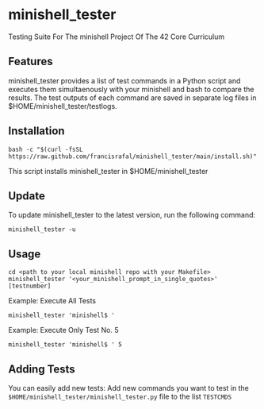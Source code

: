 # minishell_tester
Testing Suite For The minishell Project Of The 42 Core Curriculum

## Features
minishell_tester provides a list of test commands in a Python script and executes them simultaenously with your minishell and bash to compare the results.
The test outputs of each command are saved in separate log files in $HOME/minishell_tester/testlogs.

## Installation
```
bash -c "$(curl -fsSL https://raw.github.com/francisrafal/minishell_tester/main/install.sh)"
```
This script installs minishell_tester in $HOME/minishell_tester


## Update
To update minishell_tester to the latest version, run the following command:
```
minishell_tester -u
```

## Usage
```
cd <path to your local minishell repo with your Makefile>
minishell_tester '<your_minishell_prompt_in_single_quotes>' [testnumber]
```

Example: Execute All Tests
```
minishell_tester 'minishell$ '
```

Example: Execute Only Test No. 5
```
minishell_tester 'minishell$ ' 5
```

## Adding Tests
You can easily add new tests:
Add new commands you want to test in the `$HOME/minishell_tester/minishell_tester.py` file to the list `TESTCMDS`
